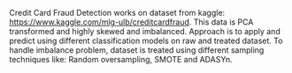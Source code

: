 Credit Card Fraud Detection works on dataset from kaggle: https://www.kaggle.com/mlg-ulb/creditcardfraud.
This data is PCA transformed and highly skewed and imbalanced. 
Approach is to apply and predict using different classification models on raw and treated dataset.
To handle imbalance problem, dataset is treated using different sampling techniques like: Random oversampling, SMOTE and ADASYn.
